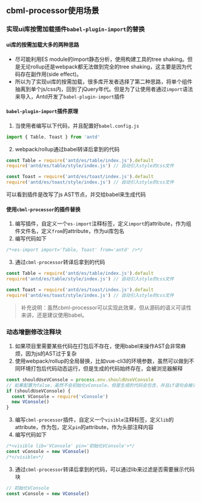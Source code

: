 ## cbml-processor使用场景

### 实现ui库按需加载插件`babel-plugin-import`的替换
#### ui库的按需加载大多的两种思路
* 尽可能利用ES module的import静态分析，使用构建工具的tree shaking。但是无论rollup还是webpack都无法做到完全的tree shaking，这主要是因为代码存在副作用(side effect)。
* 所以为了实现ui库的按需加载，很多库开发者选择了第二种思路，将单个组件抽离到单个js/css内，回到了jQuery年代。但是为了让使用者通过`import`语法来导入，Antd开发了`babel-plugin-import`插件
#### `babel-plugin-import`插件原理
1. 当使用者编写以下代码，并且配置好`babel.config.js`
  ```js
  import { Table, Toast } from 'antd'
  ```
2. webpack/rollup通过babel转译后拿到的代码
  ```js
  const Table = require('antd/es/table/index.js').default
  require('antd/es/table/style/index.js') // 自动引入style的css文件

  const Toast = require('antd/es/toast/index.js').default
  require('antd/es/toast/style/index.js') // 自动引入style的css文件
  ```
可以看到插件是改写了js AST节点，并交给babel来生成代码
#### 使用`cbml-processor`的插件替换
1. 编写插件，自定义一个`es-import`注释标签，定义`import`的attribute，作为组件文件名，定义`from`的attribute，作为ui库包名
2. 编写代码如下
  ```js
  /*<es-import import='Table, Toast' from='antd' />*/
  ```
3. 通过`cbml-processor`转译后拿到的代码
  ```js
  const Table = require('antd/es/table/index.js').default
  require('antd/es/table/style/index.js') // 自动引入style的css文件

  const Toast = require('antd/es/toast/index.js').default
  require('antd/es/toast/style/index.js') // 自动引入style的css文件
  ```

> 补充说明：虽然cbml-processor可以实现此效果，但从源码的语义可读性来讲，还是建议使用babel。

### 动态增删修改注释块
1. 如果项目里需要某些代码在打包后不存在，使用babel来操作AST会非常麻烦，因为js的AST过于复杂
2. 使用webpack/rollup的全局替换，比如vue-cli3的环境参数，虽然可以做到不同环境打包后代码动态运行，但是生成的代码始终存在，会被浏览器解释
  ```js
  const shouldUseVConsole = process.env.shouldUseVConsole
  // 如果配置为false，虽然不会初始化vConsole，但是生成的代码会包含，并且if语句会被浏览器解释执行
  if (shouldUseVConsole) {
    const VConsole = require('vConsole')
    new VConsole()
  }
  ```
3. 编写`cbml-processor`插件，自定义一个`visible`注释标签，定义`lib`的attribute，作为包，定义`pin`的attribute，作为头部注释内容
2. 编写代码如下
  ```js
  /*<visible lib='VConsole' pin='初始化VConsole'>*/
  const vConsole = new VConsole()
  /*</visible>*/
  ```
3. 通过`cbml-processor`转译后拿到的代码，可以通过lib来过滤是否需要展示代码块
  ```js
  // 初始化VConsole
  const vConsole = new VConsole()
  ```